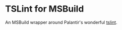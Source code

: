 # TSLint for MSBuild

An MSBuild wrapper around Palantir's wonderful [tslint](https://github.com/palantir/tslint).

